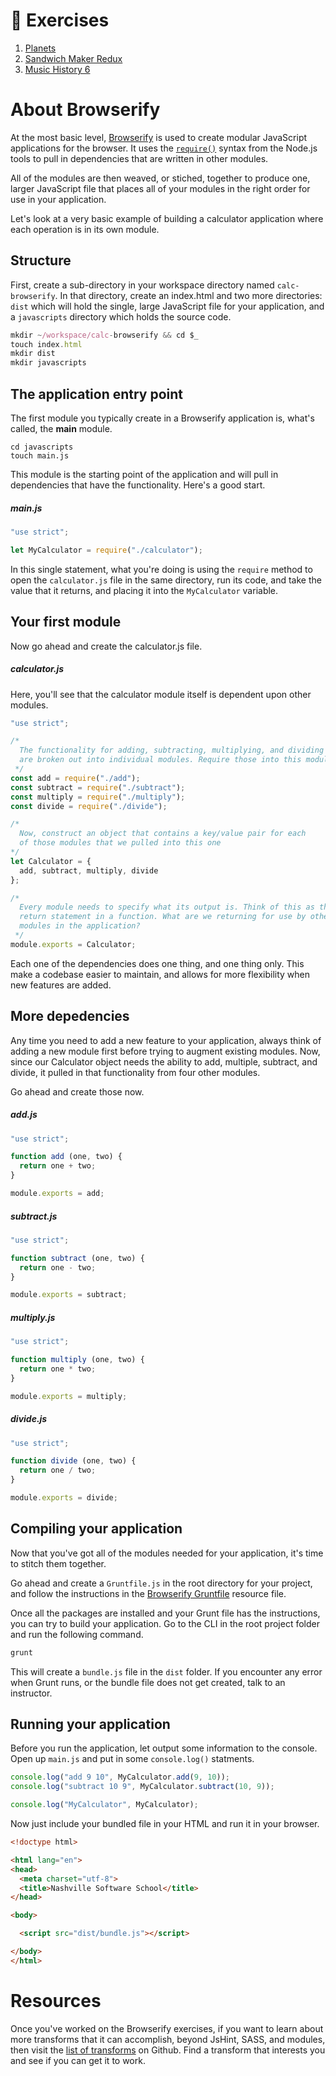 # :pushpin: Exercises

1. [Planets](../exercises/MJ_BROWSERIFY_PLANETS.md)
1. [Sandwich Maker Redux](../exercises/MJ_BROWSERIFY_SANDWICH_MAKER.md)
1. [Music History 6](../exercises/MJ_BROWSERIFY_MUSIC_HISTORY_6.md)

# About Browserify

At the most basic level, [Browserify](http://browserify.org/) is used to create modular JavaScript applications for the browser. It uses the [`require()`](https://nodejs.org/api/all.html#all_require) syntax from the Node.js tools to pull in dependencies that are written in other modules.

All of the modules are then weaved, or stiched, together to produce one, larger JavaScript file that places all of your modules in the right order for use in your application.

Let's look at a very basic example of building a calculator application where each operation is in its own module.

## Structure

First, create a sub-directory in your workspace directory named `calc-browserify`. In that directory, create an index.html and two more directories: `dist` which will hold the single, large JavaScript file for your application, and a `javascripts` directory which holds the source code.

```js
mkdir ~/workspace/calc-browserify && cd $_
touch index.html
mkdir dist
mkdir javascripts
```

## The application entry point

The first module you typically create in a Browserify application is, what's called, the **main** module.

```
cd javascripts
touch main.js
```

This module is the starting point of the application and will pull in dependencies that have the functionality. Here's a good start.

##### main.js

```js
"use strict";

let MyCalculator = require("./calculator");
```

In this single statement, what you're doing is using the `require` method to open the `calculator.js` file in the same directory, run its code, and take the value that it returns, and placing it into the `MyCalculator` variable.

## Your first module

Now go ahead and create the calculator.js file.

##### calculator.js

Here, you'll see that the calculator module itself is dependent upon other modules.

```js
"use strict";

/*
  The functionality for adding, subtracting, multiplying, and dividing
  are broken out into individual modules. Require those into this module.
 */
const add = require("./add");
const subtract = require("./subtract");
const multiply = require("./multiply");
const divide = require("./divide");

/* 
  Now, construct an object that contains a key/value pair for each
  of those modules that we pulled into this one
*/
let Calculator = {
  add, subtract, multiply, divide
};

/*
  Every module needs to specify what its output is. Think of this as the
  return statement in a function. What are we returning for use by other
  modules in the application?
 */
module.exports = Calculator;
```

Each one of the dependencies does one thing, and one thing only. This make a codebase easier to maintain, and allows for more flexibility when new features are added.

## More depedencies

Any time you need to add a new feature to your application, always think of adding a new module first before trying to augment existing modules. Now, since our Calculator object needs the ability to add, multiple, subtract, and divide, it pulled in that functionality from four other modules.

Go ahead and create those now.

##### add.js

```js
"use strict";

function add (one, two) {
  return one + two;
}

module.exports = add;
```


##### subtract.js

```js
"use strict";

function subtract (one, two) {
  return one - two;
}

module.exports = subtract;
```


##### multiply.js

```js
"use strict";

function multiply (one, two) {
  return one * two;
}

module.exports = multiply;
```


##### divide.js

```js
"use strict";

function divide (one, two) {
  return one / two;
}

module.exports = divide;
```

## Compiling your application

Now that you've got all of the modules needed for your application, it's time to stitch them together.

Go ahead and create a `Gruntfile.js` in the root directory for your project, and follow the instructions in the [Browserify Gruntfile](./MJ_BROWSERIFY_GRUNTFILE.md) resource file.

Once all the packages are installed and your Grunt file has the instructions, you can try to build your application. Go to the CLI in the root project folder and run the following command.

```bash
grunt
```

This will create a `bundle.js` file in the `dist` folder. If you encounter any error when Grunt runs, or the bundle file does not get created, talk to an instructor.

## Running your application

Before you run the application, let output some information to the console. Open up `main.js` and put in some `console.log()` statments.

```js
console.log("add 9 10", MyCalculator.add(9, 10));
console.log("subtract 10 9", MyCalculator.subtract(10, 9));

console.log("MyCalculator", MyCalculator);
```

Now just include your bundled file in your HTML and run it in your browser.

```html
<!doctype html>

<html lang="en">
<head>
  <meta charset="utf-8">
  <title>Nashville Software School</title>
</head>

<body>

  <script src="dist/bundle.js"></script>

</body>
</html>
```

# Resources

Once you've worked on the Browserify exercises, if you want to learn about more transforms that it can accomplish, beyond JsHint, SASS, and modules, then visit the [list of transforms](https://github.com/substack/node-browserify/wiki/list-of-transforms) on Github. Find a transform that interests you and see if you can get it to work.
